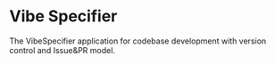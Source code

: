 # Vibe Specifier

The VibeSpecifier application for codebase development with version control and Issue&amp;PR model.
